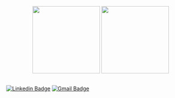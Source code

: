 <div align="center">
    <img height="180em" src="https://github-readme-stats.vercel.app/api/top-langs/?username=uilian-comim&layout=compact&langs_count=7&theme=dark"/>
    <img height="180em" src="https://github-readme-stats.vercel.app/api?username=uilian-comim&theme=radical&show_icons=true&rank_icon=github" />
</div>

##

[![Linkedin Badge](https://img.shields.io/badge/-LinkedIn-blue?style=flat-square&logo=Linkedin&logoColor=white&link=https://www.linkedin.com/in/uilian-comim/)](https://www.linkedin.com/in/uilian-comim/)
[![Gmail Badge](https://img.shields.io/badge/-Gmail-c14438?style=flat-square&logo=Gmail&logoColor=white&link=mailto:ucomim@gmail.com)](mailto:ucomim@gmail.com)
